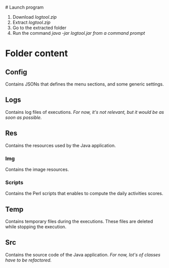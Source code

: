 
# Launch program

1. Download *logtool.zip*
2. Extract *logtool.zip*
3. Go to the extracted folder
4. Run the command *java -jar logtool.jar from a command prompt*

# Folder content

## Config

Contains JSONs that defines the menu sections, and some generic settings.

## Logs

Contains log files of executions.
*For now, it's not relevant, but it would be as soon as possible.*

## Res

Contains the resources used by the Java application.

### Img

Contains the image resources.

### Scripts

Contains the Perl scripts that enables to compute the daily activities scores.

## Temp

Contains temporary files during the executions. These files are deleted while stopping the execution.

## Src

Contains the source code of the Java application.
*For now, lot's of classes have to be refactored.*